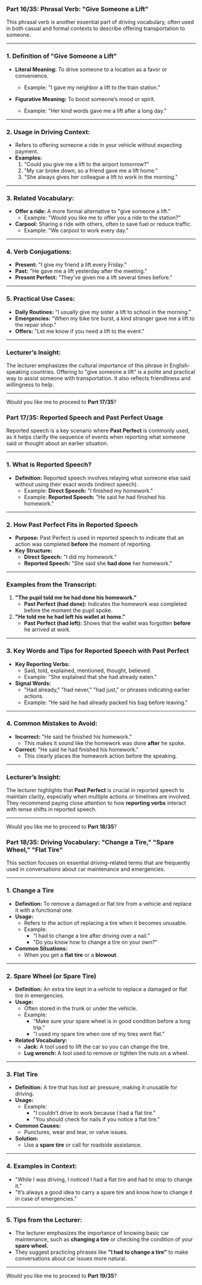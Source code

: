 ### Part 16/35: **Phrasal Verb: "Give Someone a Lift"**

This phrasal verb is another essential part of driving vocabulary, often used in both casual and formal contexts to describe offering transportation to someone.

---

### 1. **Definition of "Give Someone a Lift"**

- **Literal Meaning:** To drive someone to a location as a favor or convenience.
    
    - Example: "I gave my neighbor a lift to the train station."
- **Figurative Meaning:** To boost someone’s mood or spirit.
    
    - Example: "Her kind words gave me a lift after a long day."

---

### 2. **Usage in Driving Context:**

- Refers to offering someone a ride in your vehicle without expecting payment.
- **Examples:**
    1. "Could you give me a lift to the airport tomorrow?"
    2. "My car broke down, so a friend gave me a lift home."
    3. "She always gives her colleague a lift to work in the morning."

---

### 3. **Related Vocabulary:**

- **Offer a ride:** A more formal alternative to "give someone a lift."
    - Example: "Would you like me to offer you a ride to the station?"
- **Carpool:** Sharing a ride with others, often to save fuel or reduce traffic.
    - Example: "We carpool to work every day."

---

### 4. **Verb Conjugations:**

- **Present:** "I give my friend a lift every Friday."
- **Past:** "He gave me a lift yesterday after the meeting."
- **Present Perfect:** "They’ve given me a lift several times before."

---

### 5. **Practical Use Cases:**

- **Daily Routines:** "I usually give my sister a lift to school in the morning."
- **Emergencies:** "When my bike tire burst, a kind stranger gave me a lift to the repair shop."
- **Offers:** "Let me know if you need a lift to the event."

---

### Lecturer’s Insight:

The lecturer emphasizes the cultural importance of this phrase in English-speaking countries. Offering to "give someone a lift" is a polite and practical way to assist someone with transportation. It also reflects friendliness and willingness to help.

---

Would you like me to proceed to **Part 17/35**?

### Part 17/35: **Reported Speech and Past Perfect Usage**

Reported speech is a key scenario where **Past Perfect** is commonly used, as it helps clarify the sequence of events when reporting what someone said or thought about an earlier situation.

---

### 1. **What is Reported Speech?**

- **Definition:** Reported speech involves relaying what someone else said without using their exact words (indirect speech).
    - Example: **Direct Speech:** "I finished my homework."
    - Example: **Reported Speech:** "He said he had finished his homework."

---

### 2. **How Past Perfect Fits in Reported Speech**

- **Purpose:** Past Perfect is used in reported speech to indicate that an action was completed **before** the moment of reporting.
- **Key Structure:**
    - **Direct Speech:** "I did my homework."
    - **Reported Speech:** "She said she **had done** her homework."

---

### Examples from the Transcript:

1. **"The pupil told me he had done his homework."**
    - **Past Perfect (had done):** Indicates the homework was completed before the moment the pupil spoke.
2. **"He told me he had left his wallet at home."**
    - **Past Perfect (had left):** Shows that the wallet was forgotten **before** he arrived at work.

---

### 3. **Key Words and Tips for Reported Speech with Past Perfect**

- **Key Reporting Verbs:**
    - Said, told, explained, mentioned, thought, believed.
    - Example: "She explained that she had already eaten."
- **Signal Words:**
    - "Had already," "had never," "had just," or phrases indicating earlier actions.
    - Example: "He said he had already packed his bag before leaving."

---

### 4. **Common Mistakes to Avoid:**

- **Incorrect:** "He said he finished his homework."
    - This makes it sound like the homework was done **after** he spoke.
- **Correct:** "He said he had finished his homework."
    - This clearly places the homework action before the speaking.

---

### Lecturer’s Insight:

The lecturer highlights that **Past Perfect** is crucial in reported speech to maintain clarity, especially when multiple actions or timelines are involved. They recommend paying close attention to how **reporting verbs** interact with tense shifts in reported speech.

---

Would you like me to proceed to **Part 18/35**?

### Part 18/35: **Driving Vocabulary: "Change a Tire," "Spare Wheel," "Flat Tire"**

This section focuses on essential driving-related terms that are frequently used in conversations about car maintenance and emergencies.

---

### 1. **Change a Tire**

- **Definition:** To remove a damaged or flat tire from a vehicle and replace it with a functional one.
- **Usage:**
    - Refers to the action of replacing a tire when it becomes unusable.
    - Example:
        - "I had to change a tire after driving over a nail."
        - "Do you know how to change a tire on your own?"
- **Common Situations:**
    - When you get a **flat tire** or a **blowout**.

---

### 2. **Spare Wheel (or Spare Tire)**

- **Definition:** An extra tire kept in a vehicle to replace a damaged or flat tire in emergencies.
- **Usage:**
    - Often stored in the trunk or under the vehicle.
    - Example:
        - "Make sure your spare wheel is in good condition before a long trip."
        - "I used my spare tire when one of my tires went flat."
- **Related Vocabulary:**
    - **Jack:** A tool used to lift the car so you can change the tire.
    - **Lug wrench:** A tool used to remove or tighten the nuts on a wheel.

---

### 3. **Flat Tire**

- **Definition:** A tire that has lost air pressure, making it unusable for driving.
- **Usage:**
    - Example:
        - "I couldn’t drive to work because I had a flat tire."
        - "You should check for nails if you notice a flat tire."
- **Common Causes:**
    - Punctures, wear and tear, or valve issues.
- **Solution:**
    - Use a **spare tire** or call for roadside assistance.

---

### 4. **Examples in Context:**

- "While I was driving, I noticed I had a flat tire and had to stop to change it."
- "It’s always a good idea to carry a spare tire and know how to change it in case of emergencies."

---

### 5. **Tips from the Lecturer:**

- The lecturer emphasizes the importance of knowing basic car maintenance, such as **changing a tire** or checking the condition of your **spare wheel.**
- They suggest practicing phrases like **"I had to change a tire"** to make conversations about car issues more natural.

---

Would you like me to proceed to **Part 19/35**?